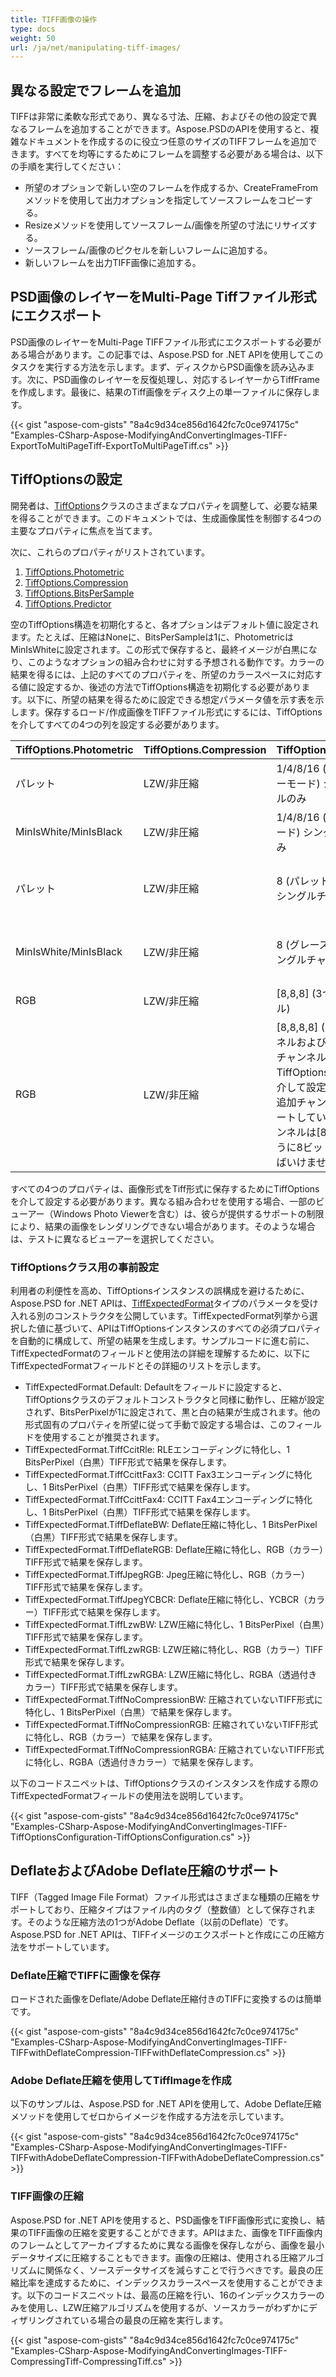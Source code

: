 ```yaml
---
title: TIFF画像の操作
type: docs
weight: 50
url: /ja/net/manipulating-tiff-images/
---
```


## **異なる設定でフレームを追加**
TIFFは非常に柔軟な形式であり、異なる寸法、圧縮、およびその他の設定で異なるフレームを追加することができます。Aspose.PSDのAPIを使用すると、複雑なドキュメントを作成するのに役立つ任意のサイズのTIFFフレームを追加できます。すべてを均等にするためにフレームを調整する必要がある場合は、以下の手順を実行してください：

- 所望のオプションで新しい空のフレームを作成するか、CreateFrameFromメソッドを使用して出力オプションを指定してソースフレームをコピーする。
- Resizeメソッドを使用してソースフレーム/画像を所望の寸法にリサイズする。
- ソースフレーム/画像のピクセルを新しいフレームに追加する。
- 新しいフレームを出力TIFF画像に追加する。
## **PSD画像のレイヤーをMulti-Page Tiffファイル形式にエクスポート**
PSD画像のレイヤーをMulti-Page TIFFファイル形式にエクスポートする必要がある場合があります。この記事では、Aspose.PSD for .NET APIを使用してこのタスクを実行する方法を示します。まず、ディスクからPSD画像を読み込みます。次に、PSD画像のレイヤーを反復処理し、対応するレイヤーからTiffFrameを作成します。最後に、結果のTiff画像をディスク上の単一ファイルに保存します。
  
  
{{< gist "aspose-com-gists" "8a4c9d34ce856d1642fc7c0ce974175c" "Examples-CSharp-Aspose-ModifyingAndConvertingImages-TIFF-ExportToMultiPageTiff-ExportToMultiPageTiff.cs" >}}
## **TiffOptionsの設定**
開発者は、[TiffOptions](https://reference.aspose.com/psd/net/aspose.psd.imageoptions/tiffoptions)クラスのさまざまなプロパティを調整して、必要な結果を得ることができます。このドキュメントでは、生成画像属性を制御する4つの主要なプロパティに焦点を当てます。

次に、これらのプロパティがリストされています。

1. [TiffOptions.Photometric](https://reference.aspose.com/psd/net/aspose.psd.imageoptions/tiffoptions/properties/photometric)
1. [TiffOptions.Compression](https://reference.aspose.com/psd/net/aspose.psd.imageoptions/tiffoptions/properties/compression)
1. [TiffOptions.BitsPerSample](https://reference.aspose.com/psd/net/aspose.psd.imageoptions/tiffoptions/properties/bitspersample)
1. [TiffOptions.Predictor](https://reference.aspose.com/psd/net/aspose.psd.imageoptions/tiffoptions/properties/predictor)

空のTiffOptions構造を初期化すると、各オプションはデフォルト値に設定されます。たとえば、圧縮はNoneに、BitsPerSampleは1に、PhotometricはMinIsWhiteに設定されます。この形式で保存すると、最終イメージが白黒になり、このようなオプションの組み合わせに対する予想される動作です。カラーの結果を得るには、上記のすべてのプロパティを、所望のカラースペースに対応する値に設定するか、後述の方法でTiffOptions構造を初期化する必要があります。以下に、所望の結果を得るために設定できる想定パラメータ値を示す表を示します。保存するロード/作成画像をTIFFファイル形式にするには、TiffOptionsを介してすべての4つの列を設定する必要があります。

|**TiffOptions.Photometric**|**TiffOptions.Compression**|**TiffOptions.BitsPerSample**|**TiffOptions.Predictor**|
| :- | :- | :- | :- |
|パレット|LZW/非圧縮|1/4/8/16 (パレット、カラーモード) シングルチャンネルのみ|None|
|MinIsWhite/MinIsBlack|LZW/非圧縮|1/4/8/16 (グレースケールモード) シングルチャンネルのみ|None|
|パレット|LZW/非圧縮|8 (パレット、カラーモード) シングルチャンネルのみ|Horizontal (LZW同じパターンに対するより高い圧縮が達成されます)|
|MinIsWhite/MinIsBlack|LZW/非圧縮|8 (グレースケールモード) シングルチャンネルのみ|Horizontal (LZW同じパターンに対するより高い圧縮が達成されます)|
|RGB|LZW/非圧縮|[8,8,8] (3つのRGBチャンネル)|None/Horizontal|
|RGB|LZW/非圧縮|[8,8,8,8] (3つのRGBチャンネルおよび追加のアルファチャンネルはTiffOptions.AlphaStorageを介して設定可能) 実際には、追加チャンネルの数をサポートしていますが、各チャンネルは[8,8,8,8,8,8]のように8ビットサイズでなければいけません|None/Horizontal|
すべての4つのプロパティは、画像形式をTiff形式に保存するためにTiffOptionsを介して設定する必要があります。異なる組み合わせを使用する場合、一部のビューアー（Windows Photo Viewerを含む）は、彼らが提供するサポートの制限により、結果の画像をレンダリングできない場合があります。そのような場合は、テストに異なるビューアーを選択してください。
### **TiffOptionsクラス用の事前設定**
利用者の利便性を高め、TiffOptionsインスタンスの誤構成を避けるために、Aspose.PSD for .NET APIは、[TiffExpectedFormat](https://reference.aspose.com/psd/net/aspose.psd.fileformats.tiff.enums/tiffexpectedformat)タイプのパラメータを受け入れる別のコンストラクタを公開しています。TiffExpectedFormat列挙から選択した値に基づいて、APIはTiffOptionsインスタンスのすべての必須プロパティを自動的に構成して、所望の結果を生成します。サンプルコードに進む前に、TiffExpectedFormatのフィールドと使用法の詳細を理解するために、以下にTiffExpectedFormatフィールドとその詳細のリストを示します。


- TiffExpectedFormat.Default: Defaultをフィールドに設定すると、TiffOptionsクラスのデフォルトコンストラクタと同様に動作し、圧縮が設定されず、BitsPerPixelが1に設定されて、黒と白の結果が生成されます。他の形式固有のプロパティを所望に従って手動で設定する場合は、このフィールドを使用することが推奨されます。
- TiffExpectedFormat.TiffCcitRle: RLEエンコーディングに特化し、1 BitsPerPixel（白黒）TIFF形式で結果を保存します。
- TiffExpectedFormat.TiffCcittFax3: CCITT Fax3エンコーディングに特化し、1 BitsPerPixel（白黒）TIFF形式で結果を保存します。
- TiffExpectedFormat.TiffCcittFax4: CCITT Fax4エンコーディングに特化し、1 BitsPerPixel（白黒）TIFF形式で結果を保存します。
- TiffExpectedFormat.TiffDeflateBW: Deflate圧縮に特化し、1 BitsPerPixel（白黒）TIFF形式で結果を保存します。
- TiffExpectedFormat.TiffDeflateRGB: Deflate圧縮に特化し、RGB（カラー）TIFF形式で結果を保存します。
- TiffExpectedFormat.TiffJpegRGB: Jpeg圧縮に特化し、RGB（カラー）TIFF形式で結果を保存します。
- TiffExpectedFormat.TiffJpegYCBCR: Deflate圧縮に特化し、YCBCR（カラー）TIFF形式で結果を保存します。
- TiffExpectedFormat.TiffLzwBW: LZW圧縮に特化し、1 BitsPerPixel（白黒）TIFF形式で結果を保存します。
- TiffExpectedFormat.TiffLzwRGB: LZW圧縮に特化し、RGB（カラー）TIFF形式で結果を保存します。
- TiffExpectedFormat.TiffLzwRGBA: LZW圧縮に特化し、RGBA（透過付きカラー）TIFF形式で結果を保存します。
- TiffExpectedFormat.TiffNoCompressionBW: 圧縮されていないTIFF形式に特化し、1 BitsPerPixel（白黒）で結果を保存します。
- TiffExpectedFormat.TiffNoCompressionRGB: 圧縮されていないTIFF形式に特化し、RGB（カラー）で結果を保存します。
- TiffExpectedFormat.TiffNoCompressionRGBA: 圧縮されていないTIFF形式に特化し、RGBA（透過付きカラー）で結果を保存します。


以下のコードスニペットは、TiffOptionsクラスのインスタンスを作成する際のTiffExpectedFormatフィールドの使用法を説明しています。


{{< gist "aspose-com-gists" "8a4c9d34ce856d1642fc7c0ce974175c" "Examples-CSharp-Aspose-ModifyingAndConvertingImages-TIFF-TiffOptionsConfiguration-TiffOptionsConfiguration.cs" >}}
## **DeflateおよびAdobe Deflate圧縮のサポート**
TIFF（Tagged Image File Format）ファイル形式はさまざまな種類の圧縮をサポートしており、圧縮タイプはファイル内のタグ（整数値）として保存されます。そのような圧縮方法の1つがAdobe Deflate（以前のDeflate）です。Aspose.PSD for .NET APIは、TIFFイメージのエクスポートと作成にこの圧縮方法をサポートしています。
### **Deflate圧縮でTIFFに画像を保存**
ロードされた画像をDeflate/Adobe Deflate圧縮付きのTIFFに変換するのは簡単です。


{{< gist "aspose-com-gists" "8a4c9d34ce856d1642fc7c0ce974175c" "Examples-CSharp-Aspose-ModifyingAndConvertingImages-TIFF-TIFFwithDeflateCompression-TIFFwithDeflateCompression.cs" >}}
### **Adobe Deflate圧縮を使用してTiffImageを作成**
以下のサンプルは、Aspose.PSD for .NET APIを使用して、Adobe Deflate圧縮メソッドを使用してゼロからイメージを作成する方法を示しています。


{{< gist "aspose-com-gists" "8a4c9d34ce856d1642fc7c0ce974175c" "Examples-CSharp-Aspose-ModifyingAndConvertingImages-TIFF-TIFFwithAdobeDeflateCompression-TIFFwithAdobeDeflateCompression.cs" >}}
### **TIFF画像の圧縮**
Aspose.PSD for .NET APIを使用すると、PSD画像をTIFF画像形式に変換し、結果のTIFF画像の圧縮を変更することができます。APIはまた、画像をTIFF画像内のフレームとしてアーカイブするために異なる画像を保存しながら、画像を最小データサイズに圧縮することもできます。画像の圧縮は、使用される圧縮アルゴリズムに関係なく、ソースデータサイズを減らすことで行うべきです。最良の圧縮比率を達成するために、インデックスカラースペースを使用することができます。以下のコードスニペットは、最高の圧縮を行い、16のインデックスカラーのみを使用し、LZW圧縮アルゴリズムを使用するが、ソースカラーがわずかにディザリングされている場合の最良の圧縮を実行します。


{{< gist "aspose-com-gists" "8a4c9d34ce856d1642fc7c0ce974175c" "Examples-CSharp-Aspose-ModifyingAndConvertingImages-TIFF-CompressingTiff-CompressingTiff.cs" >}}
